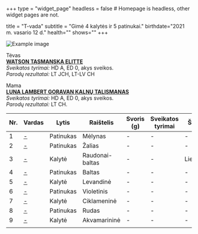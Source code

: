 +++
type = "widget_page"
headless = false  # Homepage is headless, other widget pages are not.

title = "T-vada" 
subtitle = "Gimė 4 kalytės ir 5 patinukai."
birthdate="2021 m. vasario 12 d."
health=""
shows=""
+++

![Example image](/img/015.jpg)

Tėvas
<br>
[**WATSON TASMANSKA ELITTE**](#gallery-gallery-10)
<br>
_Sveikatos tyrimai:_ HD A, ED 0, akys sveikos.
<br>
_Parodų rezultatai:_ LT JCH, LT-LV CH


Mama
<br>
[**LUNA LAMBERT GORAVAN KALNŲ TALISMANAS**](#gallery-gallery-11)
<br>
_Sveikatos tyrimai:_ HD A, ED 0, akys sveikos.
<br>
_Parodų rezultatai:_ LT CH.

| Nr. |Vardas|Lytis|Raištelis|Svoris (g)|Sveikatos tyrimai|Šalis|
|-----|------|-----|---------|------|-----------------|-----|
|1|[-](#gallery-gallery-1)|Patinukas|Mėlynas|-|-|-|        
|2|[-](#gallery-gallery-2)|Patinukas|Žalias|-|-|-|
|3|[-](#gallery-gallery-3)|Kalytė|Raudonai-baltas|-|-|Lietuva|        
|4|[-](#gallery-gallery-4)|Patinukas|Baltas|-|-|-| 
|5|[-](#gallery-gallery-5)|Kalytė|Levandinė|-|-|-|        
|6|[-](#gallery-gallery-6)|Patinukas|Violetinis|-|-|-|  
|7|[-](#gallery-gallery-7)|Kalytė|Ciklameninė|-|-|-| 
|8|[-](#gallery-gallery-8)|Patinukas|Rudas|-|-|-|        
|9|[-](#gallery-gallery-9)|Kalytė|Akvamarininė|-|-|-| 
||
